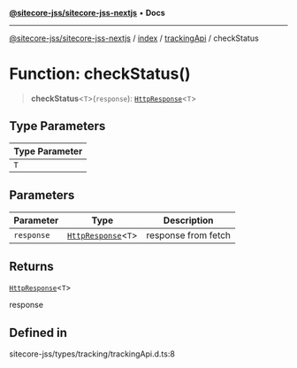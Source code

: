 [**@sitecore-jss/sitecore-jss-nextjs**](../../../../README.md) • **Docs**

***

[@sitecore-jss/sitecore-jss-nextjs](../../../../README.md) / [index](../../../README.md) / [trackingApi](../README.md) / checkStatus

# Function: checkStatus()

> **checkStatus**\<`T`\>(`response`): [`HttpResponse`](../../../interfaces/HttpResponse.md)\<`T`\>

## Type Parameters

| Type Parameter |
| ------ |
| `T` |

## Parameters

| Parameter | Type | Description |
| ------ | ------ | ------ |
| `response` | [`HttpResponse`](../../../interfaces/HttpResponse.md)\<`T`\> | response from fetch |

## Returns

[`HttpResponse`](../../../interfaces/HttpResponse.md)\<`T`\>

response

## Defined in

sitecore-jss/types/tracking/trackingApi.d.ts:8
